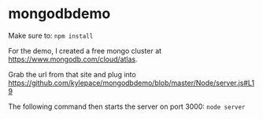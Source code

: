 # mongodbdemo

Make sure to:
```npm install```

For the demo, I created a free mongo cluster at https://www.mongodb.com/cloud/atlas.

Grab the url from that site and plug into https://github.com/kylepace/mongodbdemo/blob/master/Node/server.js#L19

The following command then starts the server on port 3000:
```node server```
